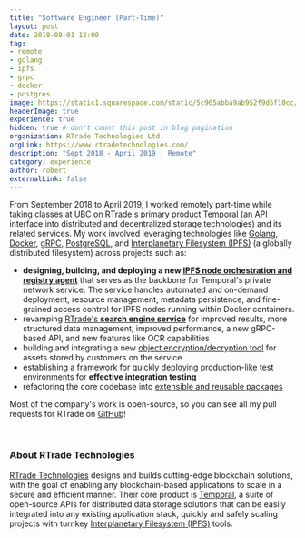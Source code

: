 ```yaml
---
title: "Software Engineer (Part-Time)"
layout: post
date: 2018-08-01 12:00
tag:
- remote
- golang
- ipfs
- grpc
- docker
- postgres
image: https://static1.squarespace.com/static/5c905abba9ab952f9d5f10cc/t/5c999caf86222e0001c7b6c4/1554999397417
headerImage: true
experience: true
hidden: true # don't count this post in blog pagination
organization: RTrade Technologies Ltd.
orgLink: https://www.rtradetechnologies.com/
description: "Sept 2018 - April 2019 | Remote"
category: experience
author: robert
externalLink: false
---
```


From September 2018 to April 2019, I worked remotely part-time while taking classes
at UBC on RTrade's primary product [Temporal](https://temporal.cloud/) (an API
interface into distributed and decentralized storage technologies) and its related services.
My work involved leveraging technologies like [Golang](https://golang.org/),
[Docker](https://www.docker.com/), [gRPC](https://grpc.io/),
[PostgreSQL](https://www.postgresql.org/), and [Interplanetary Filesystem (IPFS)](https://ipfs.io/)
(a globally distributed filesystem) across projects such as:

* **designing, building, and deploying a new [IPFS node orchestration and registry agent](https://github.com/RTradeLtd/Nexus)**
  that serves as the backbone for Temporal's private network service. The service
  handles automated and on-demand deployment, resource management, metadata persistence,
  and fine-grained access control for IPFS nodes running within Docker containers.
* revamping [RTrade's **search engine service**](https://github.com/RTradeLtd/Lens)
  for improved results, more structured data management, improved performance,
  a new gRPC-based API, and new features like OCR capabilities
* building and integrating a new [object encryption/decryption tool](https://github.com/RTradeLtd/crypto)
  for assets stored by customers on the service 
* [establishing a framework](https://github.com/RTradeLtd/testenv) for quickly
  deploying production-like test environments for **effective integration testing**
* refactoring the core codebase into [extensible and reusable packages](https://github.com/search?q=topic%3Atemporal+org%3ARTradeLtd+fork%3Atrue)

Most of the company's work is open-source, so you can see all my pull requests
for RTrade on [GitHub](https://github.com/search?o=asc&q=author%3Abobheadxi+is%3Amerged+org%3ARTradeLtd&s=created&type=Issues)!

<br />

### About RTrade Technologies

[RTrade Technologies](https://www.rtradetechnologies.com/) designs and builds
cutting-edge blockchain solutions, with the goal of enabling any blockchain-based
applications to scale in a secure and efficient manner. Their core product is
[Temporal](https://play.temporal.cloud/), a suite of open-source APIs for
distributed data storage solutions that can be easily integrated into any
existing application stack, quickly and safely scaling projects with turnkey
[Interplanetary Filesystem (IPFS)](https://ipfs.io/) tools.
